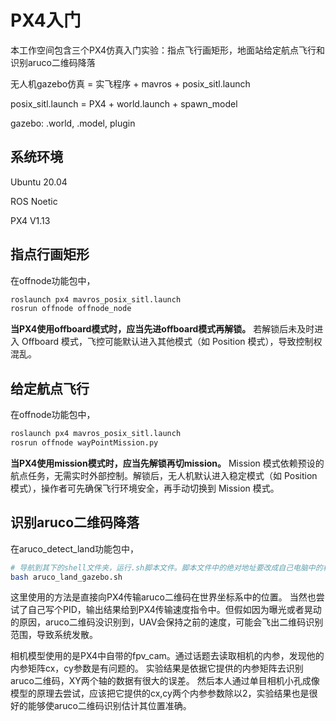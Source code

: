 # PX4入门
本工作空间包含三个PX4仿真入门实验：指点飞行画矩形，地面站给定航点飞行和识别aruco二维码降落

无人机gazebo仿真 = 实飞程序 + mavros + posix_sitl.launch

posix_sitl.launch = PX4 + world.launch + spawn_model

gazebo: .world, .model, plugin 

## 系统环境
Ubuntu 20.04

ROS Noetic

PX4 V1.13

## 指点行画矩形
在offnode功能包中，
```bash
roslaunch px4 mavros_posix_sitl.launch
rosrun offnode offnode_node
```

**当PX4使用offboard模式时，应当先进offboard模式再解锁。** 若解锁后未及时进入 Offboard 模式，飞控可能默认进入其他模式（如 Position 模式），导致控制权混乱。

## 给定航点飞行
在offnode功能包中，
```bash
roslaunch px4 mavros_posix_sitl.launch
rosrun offnode wayPointMission.py
```
**当PX4使用mission模式时，应当先解锁再切mission。** Mission 模式依赖预设的航点任务，无需实时外部控制。解锁后，无人机默认进入稳定模式（如 Position 模式），操作者可先确保飞行环境安全，再手动切换到 Mission 模式。

## 识别aruco二维码降落
在aruco_detect_land功能包中，
```bash
# 导航到其下的shell文件夹，运行.sh脚本文件。脚本文件中的绝对地址要改成自己电脑中的相应地址。
bash aruco_land_gazebo.sh
```
这里使用的方法是直接向PX4传输aruco二维码在世界坐标系中的位置。
当然也尝试了自己写个PID，输出结果给到PX4传输速度指令中。但假如因为曝光或者晃动的原因，aruco二维码没识别到，UAV会保持之前的速度，可能会飞出二维码识别范围，导致系统发散。

相机模型使用的是PX4中自带的fpv_cam。通过话题去读取相机的内参，发现他的内参矩阵cx，cy参数是有问题的。
实验结果是依据它提供的内参矩阵去识别aruco二维码，XY两个轴的数据有很大的误差。
然后本人通过单目相机小孔成像模型的原理去尝试，应该把它提供的cx,cy两个内参参数除以2，实验结果也是很好的能够使aruco二维码识别估计其位置准确。
